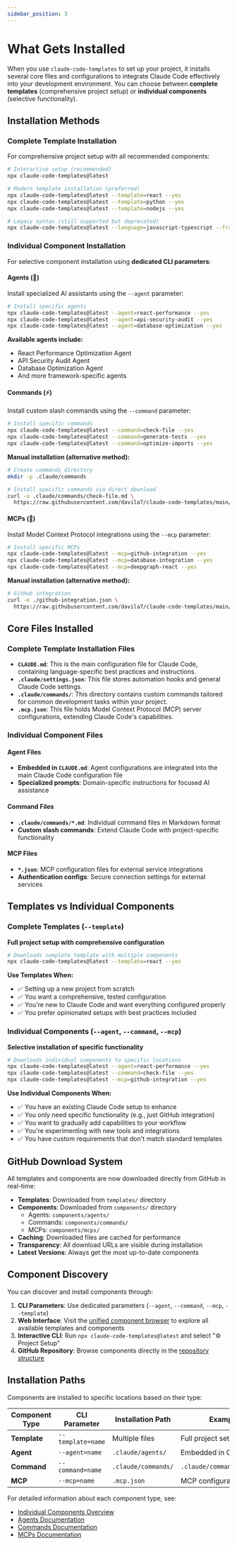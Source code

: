 ```yaml
---
sidebar_position: 3
---
```


# What Gets Installed

When you use `claude-code-templates` to set up your project, it installs several core files and configurations to integrate Claude Code effectively into your development environment. You can choose between **complete templates** (comprehensive project setup) or **individual components** (selective functionality).

## Installation Methods

### Complete Template Installation
For comprehensive project setup with all recommended components:

```bash
# Interactive setup (recommended)
npx claude-code-templates@latest

# Modern template installation (preferred)
npx claude-code-templates@latest --template=react --yes
npx claude-code-templates@latest --template=python --yes
npx claude-code-templates@latest --template=nodejs --yes

# Legacy syntax (still supported but deprecated)
npx claude-code-templates@latest --language=javascript-typescript --framework=react
```

### Individual Component Installation
For selective component installation using **dedicated CLI parameters**:

#### Agents (🤖)
Install specialized AI assistants using the `--agent` parameter:

```bash
# Install specific agents
npx claude-code-templates@latest --agent=react-performance --yes
npx claude-code-templates@latest --agent=api-security-audit --yes
npx claude-code-templates@latest --agent=database-optimization --yes
```

**Available agents include:**
- React Performance Optimization Agent
- API Security Audit Agent  
- Database Optimization Agent
- And more framework-specific agents

#### Commands (⚡)
Install custom slash commands using the `--command` parameter:

```bash
# Install specific commands
npx claude-code-templates@latest --command=check-file --yes
npx claude-code-templates@latest --command=generate-tests --yes
npx claude-code-templates@latest --command=optimize-imports --yes
```

**Manual installation (alternative method):**
```bash
# Create commands directory
mkdir -p .claude/commands

# Install specific commands via direct download
curl -o .claude/commands/check-file.md \
  https://raw.githubusercontent.com/davila7/claude-code-templates/main/components/commands/check-file.md
```

#### MCPs (🔌)
Install Model Context Protocol integrations using the `--mcp` parameter:

```bash
# Install specific MCPs
npx claude-code-templates@latest --mcp=github-integration --yes
npx claude-code-templates@latest --mcp=database-integration --yes
npx claude-code-templates@latest --mcp=deepgraph-react --yes
```

**Manual installation (alternative method):**
```bash
# GitHub integration
curl -o ./github-integration.json \
  https://raw.githubusercontent.com/davila7/claude-code-templates/main/components/mcps/github-integration.json
```

## Core Files Installed

### Complete Template Installation Files

-   **`CLAUDE.md`**: This is the main configuration file for Claude Code, containing language-specific best practices and instructions.
-   **`.claude/settings.json`**: This file stores automation hooks and general Claude Code settings.
-   **`.claude/commands/`**: This directory contains custom commands tailored for common development tasks within your project.
-   **`.mcp.json`**: This file holds Model Context Protocol (MCP) server configurations, extending Claude Code's capabilities.

### Individual Component Files

#### Agent Files
- **Embedded in `CLAUDE.md`**: Agent configurations are integrated into the main Claude Code configuration file
- **Specialized prompts**: Domain-specific instructions for focused AI assistance

#### Command Files
- **`.claude/commands/*.md`**: Individual command files in Markdown format
- **Custom slash commands**: Extend Claude Code with project-specific functionality

#### MCP Files
- **`*.json`**: MCP configuration files for external service integrations
- **Authentication configs**: Secure connection settings for external services

## Templates vs Individual Components

### Complete Templates (`--template`)
**Full project setup with comprehensive configuration**

```bash
# Downloads complete template with multiple components
npx claude-code-templates@latest --template=react --yes
```

**Use Templates When:**
- ✅ Setting up a new project from scratch
- ✅ You want a comprehensive, tested configuration
- ✅ You're new to Claude Code and want everything configured properly
- ✅ You prefer opinionated setups with best practices included

### Individual Components (`--agent`, `--command`, `--mcp`)
**Selective installation of specific functionality**

```bash
# Downloads individual components to specific locations
npx claude-code-templates@latest --agent=react-performance --yes
npx claude-code-templates@latest --command=check-file --yes
npx claude-code-templates@latest --mcp=github-integration --yes
```

**Use Individual Components When:**
- ✅ You have an existing Claude Code setup to enhance
- ✅ You only need specific functionality (e.g., just GitHub integration)
- ✅ You want to gradually add capabilities to your workflow
- ✅ You're experimenting with new tools and integrations
- ✅ You have custom requirements that don't match standard templates

## GitHub Download System

All templates and components are now downloaded directly from GitHub in real-time:

- **Templates**: Downloaded from `templates/` directory
- **Components**: Downloaded from `components/` directory
  - Agents: `components/agents/`
  - Commands: `components/commands/`
  - MCPs: `components/mcps/`
- **Caching**: Downloaded files are cached for performance
- **Transparency**: All download URLs are visible during installation
- **Latest Versions**: Always get the most up-to-date components

## Component Discovery

You can discover and install components through:

1. **CLI Parameters**: Use dedicated parameters (`--agent`, `--command`, `--mcp`, `--template`)
2. **Web Interface**: Visit the [unified component browser](https://davila7.github.io/claude-code-templates/) to explore all available templates and components
3. **Interactive CLI**: Run `npx claude-code-templates@latest` and select "⚙️ Project Setup"
4. **GitHub Repository**: Browse components directly in the [repository structure](https://github.com/davila7/claude-code-templates)

## Installation Paths

Components are installed to specific locations based on their type:

| Component Type | CLI Parameter | Installation Path | Example |
|----------------|---------------|-------------------|----------|
| **Template** | `--template=name` | Multiple files | Full project setup |
| **Agent** | `--agent=name` | `.claude/agents/` | Embedded in CLAUDE.md |
| **Command** | `--command=name` | `.claude/commands/` | `.claude/commands/name.md` |
| **MCP** | `--mcp=name` | `.mcp.json` | MCP configuration |

For detailed information about each component type, see:
- [Individual Components Overview](../components/overview)
- [Agents Documentation](../components/agents)
- [Commands Documentation](../components/commands)
- [MCPs Documentation](../components/mcps)
